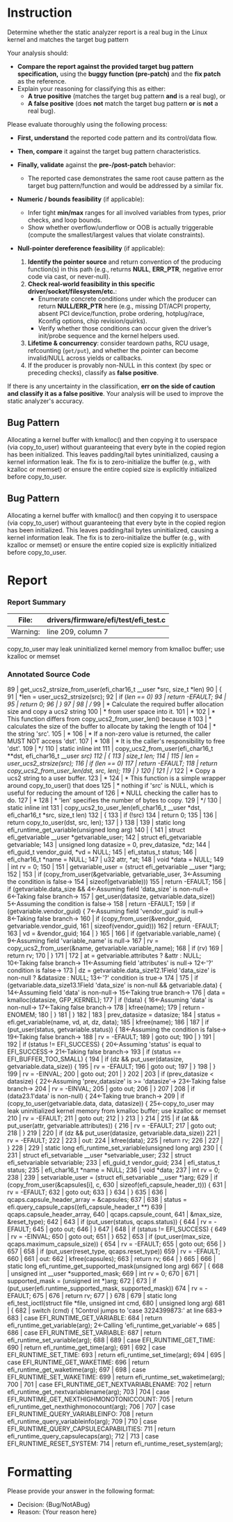 # Instruction

Determine whether the static analyzer report is a real bug in the Linux kernel and matches the target bug pattern

Your analysis should:
- **Compare the report against the provided target bug pattern specification,** using the **buggy function (pre-patch)** and the **fix patch** as the reference.
- Explain your reasoning for classifying this as either:
  - **A true positive** (matches the target bug pattern **and** is a real bug), or
  - **A false positive** (does **not** match the target bug pattern **or** is **not** a real bug).

Please evaluate thoroughly using the following process:

- **First, understand** the reported code pattern and its control/data flow.
- **Then, compare** it against the target bug pattern characteristics.
- **Finally, validate** against the **pre-/post-patch** behavior:
  - The reported case demonstrates the same root cause pattern as the target bug pattern/function and would be addressed by a similar fix.

- **Numeric / bounds feasibility** (if applicable):
  - Infer tight **min/max** ranges for all involved variables from types, prior checks, and loop bounds.
  - Show whether overflow/underflow or OOB is actually triggerable (compute the smallest/largest values that violate constraints).

- **Null-pointer dereference feasibility** (if applicable):
  1. **Identify the pointer source** and return convention of the producing function(s) in this path (e.g., returns **NULL**, **ERR_PTR**, negative error code via cast, or never-null).
  2. **Check real-world feasibility in this specific driver/socket/filesystem/etc.**:
     - Enumerate concrete conditions under which the producer can return **NULL/ERR_PTR** here (e.g., missing DT/ACPI property, absent PCI device/function, probe ordering, hotplug/race, Kconfig options, chip revision/quirks).
     - Verify whether those conditions can occur given the driver’s init/probe sequence and the kernel helpers used.
  3. **Lifetime & concurrency**: consider teardown paths, RCU usage, refcounting (`get/put`), and whether the pointer can become invalid/NULL across yields or callbacks.
  4. If the producer is provably non-NULL in this context (by spec or preceding checks), classify as **false positive**.

If there is any uncertainty in the classification, **err on the side of caution and classify it as a false positive**. Your analysis will be used to improve the static analyzer's accuracy.

## Bug Pattern

Allocating a kernel buffer with kmalloc() and then copying it to userspace (via copy_to_user) without guaranteeing that every byte in the copied region has been initialized. This leaves padding/tail bytes uninitialized, causing a kernel information leak. The fix is to zero-initialize the buffer (e.g., with kzalloc or memset) or ensure the entire copied size is explicitly initialized before copy_to_user.

## Bug Pattern

Allocating a kernel buffer with kmalloc() and then copying it to userspace (via copy_to_user) without guaranteeing that every byte in the copied region has been initialized. This leaves padding/tail bytes uninitialized, causing a kernel information leak. The fix is to zero-initialize the buffer (e.g., with kzalloc or memset) or ensure the entire copied size is explicitly initialized before copy_to_user.

# Report

### Report Summary

File:| drivers/firmware/efi/test/efi_test.c
---|---
Warning:| line 209, column 7
copy_to_user may leak uninitialized kernel memory from kmalloc buffer; use
kzalloc or memset

### Annotated Source Code


89    | get_ucs2_strsize_from_user(efi_char16_t __user *src, size_t *len)
90    | {
91    | 	*len = user_ucs2_strsize(src);
92    |  if (*len == 0)
93    |  return -EFAULT;
94    |
95    |  return 0;
96    | }
97    |
98    | /*
99    |  * Calculate the required buffer allocation size and copy a ucs2 string
100   |  * from user space into it.
101   |  *
102   |  * This function differs from copy_ucs2_from_user_len() because it
103   |  * calculates the size of the buffer to allocate by taking the length of
104   |  * the string 'src'.
105   |  *
106   |  * If a non-zero value is returned, the caller MUST NOT access 'dst'.
107   |  *
108   |  * It is the caller's responsibility to free 'dst'.
109   |  */
110   | static inline int
111   | copy_ucs2_from_user(efi_char16_t **dst, efi_char16_t __user *src)
112   | {
113   | 	size_t len;
114   |
115   | 	len = user_ucs2_strsize(src);
116   |  if (len == 0)
117   |  return -EFAULT;
118   |  return copy_ucs2_from_user_len(dst, src, len);
119   | }
120   |
121   | /*
122   |  * Copy a ucs2 string to a user buffer.
123   |  *
124   |  * This function is a simple wrapper around copy_to_user() that does
125   |  * nothing if 'src' is NULL, which is useful for reducing the amount of
126   |  * NULL checking the caller has to do.
127   |  *
128   |  * 'len' specifies the number of bytes to copy.
129   |  */
130   | static inline int
131   | copy_ucs2_to_user_len(efi_char16_t __user *dst, efi_char16_t *src, size_t len)
132   | {
133   |  if (!src)
134   |  return 0;
135   |
136   |  return copy_to_user(dst, src, len);
137   | }
138   |
139   | static long efi_runtime_get_variable(unsigned long arg)
140   | {
141   |  struct efi_getvariable __user *getvariable_user;
142   |  struct efi_getvariable getvariable;
143   |  unsigned long datasize = 0, prev_datasize, *dz;
144   | 	efi_guid_t vendor_guid, *vd = NULL;
145   | 	efi_status_t status;
146   | 	efi_char16_t *name = NULL;
147   | 	u32 attr, *at;
148   |  void *data = NULL;
149   |  int rv = 0;
150   |
151   | 	getvariable_user = (struct efi_getvariable __user *)arg;
152   |
153   |  if (copy_from_user(&getvariable, getvariable_user,
    3←Assuming the condition is false→
154   |  sizeof(getvariable)))
155   |  return -EFAULT;
156   |  if (getvariable.data_size &&
    4←Assuming field 'data_size' is non-null→
    6←Taking false branch→
157   |  get_user(datasize, getvariable.data_size))
    5←Assuming the condition is false→
158   |  return -EFAULT;
159   |  if (getvariable.vendor_guid) {
    7←Assuming field 'vendor_guid' is null→
    8←Taking false branch→
160   |  if (copy_from_user(&vendor_guid, getvariable.vendor_guid,
161   |  sizeof(vendor_guid)))
162   |  return -EFAULT;
163   | 		vd = &vendor_guid;
164   | 	}
165   |
166   |  if (getvariable.variable_name) {
    9←Assuming field 'variable_name' is null→
167   | 		rv = copy_ucs2_from_user(&name, getvariable.variable_name);
168   |  if (rv)
169   |  return rv;
170   | 	}
171   |
172   |  at = getvariable.attributes ? &attr : NULL;
    10←Taking false branch→
    11←Assuming field 'attributes' is null→
    12←'?' condition is false→
173   |  dz = getvariable.data_size12.1Field 'data_size' is non-null ? &datasize : NULL;
    13←'?' condition is true→
174   |
175   |  if (getvariable.data_size13.1Field 'data_size' is non-null && getvariable.data) {
    14←Assuming field 'data' is non-null→
    15←Taking true branch→
176   |  data = kmalloc(datasize, GFP_KERNEL);
177   |  if (!data) {
    16←Assuming 'data' is non-null→
    17←Taking false branch→
178   | 			kfree(name);
179   |  return -ENOMEM;
180   | 		}
181   | 	}
182   |
183   |  prev_datasize = datasize;
184   | 	status = efi.get_variable(name, vd, at, dz, data);
185   | 	kfree(name);
186   |
187   |  if (put_user(status, getvariable.status)) {
    18←Assuming the condition is false→
    19←Taking false branch→
188   | 		rv = -EFAULT;
189   |  goto out;
190   | 	}
191   |
192   |  if (status != EFI_SUCCESS) {
    20←Assuming 'status' is equal to EFI_SUCCESS→
    21←Taking false branch→
193   |  if (status == EFI_BUFFER_TOO_SMALL) {
194   |  if (dz && put_user(datasize, getvariable.data_size)) {
195   | 				rv = -EFAULT;
196   |  goto out;
197   | 			}
198   | 		}
199   | 		rv = -EINVAL;
200   |  goto out;
201   | 	}
202   |
203   |  if (prev_datasize < datasize) {
    22←Assuming 'prev_datasize' is >= 'datasize'→
    23←Taking false branch→
204   | 		rv = -EINVAL;
205   |  goto out;
206   | 	}
207   |
208   |  if (data23.1'data' is non-null) {
    24←Taking true branch→
209   |  if (copy_to_user(getvariable.data, data, datasize)) {
    25←copy_to_user may leak uninitialized kernel memory from kmalloc buffer; use kzalloc or memset
210   | 			rv = -EFAULT;
211   |  goto out;
212   | 		}
213   | 	}
214   |
215   |  if (at && put_user(attr, getvariable.attributes)) {
216   | 		rv = -EFAULT;
217   |  goto out;
218   | 	}
219   |
220   |  if (dz && put_user(datasize, getvariable.data_size))
221   | 		rv = -EFAULT;
222   |
223   | out:
224   | 	kfree(data);
225   |  return rv;
226   |
227   | }
228   |
229   | static long efi_runtime_set_variable(unsigned long arg)
230   | {
231   |  struct efi_setvariable __user *setvariable_user;
232   |  struct efi_setvariable setvariable;
233   | 	efi_guid_t vendor_guid;
234   | 	efi_status_t status;
235   | 	efi_char16_t *name = NULL;
236   |  void *data;
237   |  int rv = 0;
238   |
239   | 	setvariable_user = (struct efi_setvariable __user *)arg;
629   |  if (copy_from_user(&capsules[i], c,
630   |  sizeof(efi_capsule_header_t))) {
631   | 			rv = -EFAULT;
632   |  goto out;
633   | 		}
634   | 	}
635   |
636   | 	qcaps.capsule_header_array = &capsules;
637   |
638   | 	status = efi.query_capsule_caps((efi_capsule_header_t **)
639   | 					qcaps.capsule_header_array,
640   | 					qcaps.capsule_count,
641   | 					&max_size, &reset_type);
642   |
643   |  if (put_user(status, qcaps.status)) {
644   | 		rv = -EFAULT;
645   |  goto out;
646   | 	}
647   |
648   |  if (status != EFI_SUCCESS) {
649   | 		rv = -EINVAL;
650   |  goto out;
651   | 	}
652   |
653   |  if (put_user(max_size, qcaps.maximum_capsule_size)) {
654   | 		rv = -EFAULT;
655   |  goto out;
656   | 	}
657   |
658   |  if (put_user(reset_type, qcaps.reset_type))
659   | 		rv = -EFAULT;
660   |
661   | out:
662   | 	kfree(capsules);
663   |  return rv;
664   | }
665   |
666   | static long efi_runtime_get_supported_mask(unsigned long arg)
667   | {
668   |  unsigned int __user *supported_mask;
669   |  int rv = 0;
670   |
671   | 	supported_mask = (unsigned int *)arg;
672   |
673   |  if (put_user(efi.runtime_supported_mask, supported_mask))
674   | 		rv = -EFAULT;
675   |
676   |  return rv;
677   | }
678   |
679   | static long efi_test_ioctl(struct file *file, unsigned int cmd,
680   |  unsigned long arg)
681   | {
682   |  switch (cmd) {
    1Control jumps to 'case 3224399873:'  at line 683→
683   |  case EFI_RUNTIME_GET_VARIABLE:
684   |  return efi_runtime_get_variable(arg);
    2←Calling 'efi_runtime_get_variable'→
685   |
686   |  case EFI_RUNTIME_SET_VARIABLE:
687   |  return efi_runtime_set_variable(arg);
688   |
689   |  case EFI_RUNTIME_GET_TIME:
690   |  return efi_runtime_get_time(arg);
691   |
692   |  case EFI_RUNTIME_SET_TIME:
693   |  return efi_runtime_set_time(arg);
694   |
695   |  case EFI_RUNTIME_GET_WAKETIME:
696   |  return efi_runtime_get_waketime(arg);
697   |
698   |  case EFI_RUNTIME_SET_WAKETIME:
699   |  return efi_runtime_set_waketime(arg);
700   |
701   |  case EFI_RUNTIME_GET_NEXTVARIABLENAME:
702   |  return efi_runtime_get_nextvariablename(arg);
703   |
704   |  case EFI_RUNTIME_GET_NEXTHIGHMONOTONICCOUNT:
705   |  return efi_runtime_get_nexthighmonocount(arg);
706   |
707   |  case EFI_RUNTIME_QUERY_VARIABLEINFO:
708   |  return efi_runtime_query_variableinfo(arg);
709   |
710   |  case EFI_RUNTIME_QUERY_CAPSULECAPABILITIES:
711   |  return efi_runtime_query_capsulecaps(arg);
712   |
713   |  case EFI_RUNTIME_RESET_SYSTEM:
714   |  return efi_runtime_reset_system(arg);

# Formatting

Please provide your answer in the following format:

- Decision: {Bug/NotABug}
- Reason: {Your reason here}
